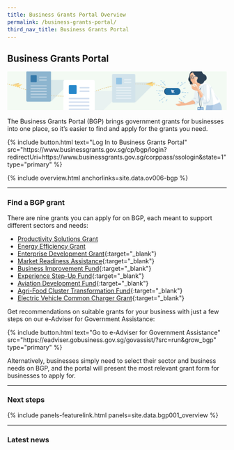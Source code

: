 ```yaml
---
title: Business Grants Portal Overview
permalink: /business-grants-portal/
third_nav_title: Business Grants Portal
---
```


## Business Grants Portal

![BGP](/images/grow/RunandGrow_BGP.jpg)

The Business Grants Portal (BGP) brings government grants for businesses into one place, so it’s easier to find and apply for the grants you need.

<p>
{% include button.html text="Log In to Business Grants Portal" src="https://www.businessgrants.gov.sg/cp/bgp/login?redirectUri=https://www.businessgrants.gov.sg/corppass/ssologin&state=1" type="primary" %}
</p>

{% include overview.html anchorlinks=site.data.ov006-bgp %}

---
<a name="find-a-bgp-grant"></a>
### Find a BGP grant

There are nine grants you can apply for on BGP, each meant to support different sectors and needs:

- [Productivity Solutions Grant](/productivity-solutions-grant/?src=run&grow_bgp)
- [Energy Efficiency Grant](/energy-efficiency-grant/?src=run&grow_bgp)
- [Enterprise Development Grant](https://www.enterprisesg.gov.sg/financial-assistance/grants/for-local-companies/enterprise-development-grant/overview){:target="_blank"}
- [Market Readiness Assistance](https://www.enterprisesg.gov.sg/financial-assistance/grants/for-local-companies/market-readiness-assistance-grant){:target="_blank"}
- [Business Improvement Fund](https://www.stb.gov.sg/content/stb/en/assistance-and-licensing/grants-overview/business-improvement-fund-bif.html){:target="_blank"}
- [Experience Step-Up Fund](https://www.stb.gov.sg/content/stb/en/assistance-and-licensing/grants-overview/experience-step-up-fund-esf.html){:target="_blank"}
- [Aviation Development Fund](https://www.caas.gov.sg/who-we-are/areas-of-responsibility/developing-the-industry/aviation-development-fund){:target="_blank"}
- [Agri-Food Cluster Transformation Fund](https://www.sfa.gov.sg/food-farming/funding-schemes/act-fund){:target="_blank"}
- [Electric Vehicle Common Charger Grant](https://www.lta.gov.sg/content/ltagov/en/industry_innovations/technologies/electric_vehicles/ev_common_charger_grant.html){:target="_blank"}


Get recommendations on suitable grants for your business with just a few steps on our e-Adviser for Government Assistance:

<p>
{% include button.html text="Go to e-Adviser for Government Assistance" src="https://eadviser.gobusiness.gov.sg/govassist/?src=run&grow_bgp" type="primary" %}
</p>

Alternatively, businesses simply need to select their sector and business needs on BGP, and the portal will present the most relevant grant form for businesses to apply for.

---
<a name="bgp-next-steps"></a>
### Next steps

{% include panels-featurelink.html panels=site.data.bgp001_overview %}

---
<a name="bgp-latest-news"></a>
### Latest news





<script src="/jquery/jquery.min.js"></script>
<script src="/jquery/bp-menu-new-tab.js"></script>

